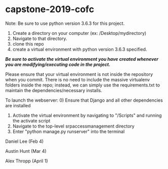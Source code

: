 # capstone-2019-cofc
Note: Be sure to use python version 3.6.3 for this project. 
1) Create a directory on your computer (ex: /Desktop/mydirectory) 
2) Navigate to that directory.
3) clone this repo
4) create a virtual environment  with python version 3.6.3 specified.

***Be sure to activate the virtual environment you have created whenever you are modifying/executing code in the project.***

Please ensure that your virtual environment is not inside the repository when you commit.
There is no need to include the massive virtualenv folders inside the repo; instead, we can simply use the requirements.txt
to maintain the dependencies/necessary installs.

To launch the webserver:
0) Ensure that Django and all other dependencies are installed
1) Activate the virtual environment by navigating to "<name-of-virtual-env>/Scripts" and running the activate script
2) Navigate to the top-level srpaccessmanagement directory
3) Enter "python manage.py runserver" into the terminal


Daniel Lee (Feb 4)

Austin Hunt (Mar 4)

Alex Thropp (April 1)
